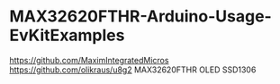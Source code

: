 # MAX32620FTHR-Arduino-Usage-EvKitExamples
https://github.com/MaximIntegratedMicros  https://github.com/olikraus/u8g2  MAX32620FTHR OLED SSD1306
